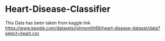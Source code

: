 # Heart-Disease-Classifier 
This Data has been taken from kaggle link
https://www.kaggle.com/datasets/johnsmith88/heart-disease-dataset/data?select=heart.csv
